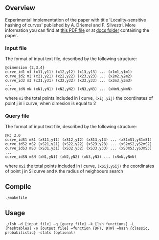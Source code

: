 ## Overview
Experimental implementation of the paper with title 'Locality-sensitive hashing of curves' published by A. Driemel and F. Silvestri. More information you can find at [this PDF file](http://drops.dagstuhl.de/opus/volltexte/2017/7203/pdf/LIPIcs-SoCG-2017-37.pdf) or at [docs folder](https://github.com/chanioxaris/Hashing-Search-PolygonalCurves/tree/master/doc) containing the paper.

### Input file 
The format of input text file, described by the following structure:
```
@dimension {2,3,4} 
curve_id1 m1 (x11,y11) (x12,y12) (x13,y13) ... (x1m1,y1m1)
curve_id2 m2 (x21,y21) (x22,y22) (x23,y23) ... (x2m2,y2m2)
curve_id3 m3 (x31,y31) (x32,y32) (x33,y33) ... (x3m3,y3m3)
...
curve_idN mN (xN1,yN1) (xN2,yN2) (xN3,yN3) ... (xNmN,yNmN)
```
where ```mi``` the total points included in i curve, ```(xij,yij)``` the coordinates of point j in i curve, when dimesion is equal to 2

### Query file 
The format of input text file, described by the following structure:
```
@R: 2.0
curve_idS1 mS1 (xS11,y11) (xS12,y12) (xS13,y13) ... (xS1mS1,yS1mS1)
curve_idS2 mS2 (xS21,y21) (xS22,y22) (xS23,y23) ... (xS2mS2,yS2mS2)
curve_idS3 mS3 (xS31,y31) (xS32,y32) (xS33,y33) ... (xS3mS3,yS3mS3)
...
curve_idSN mSN (xN1,yN1) (xN2,yN2) (xN3,yN3) ... (xNmN,yNmN)
```
where ```mSi``` the total points included in i curve, ```(xSij,ySij)``` the coordinates of point j in Si curve and ```R``` the radius of neighbours search


## Compile

`./makefile`

## Usage

`./lsh –d [input file] –q [query file] –k [lsh functions] -L [hashtables] -ο [output file] –function {DFT, DTW} –hash {classic, probabilistic} -stats (optional)`
